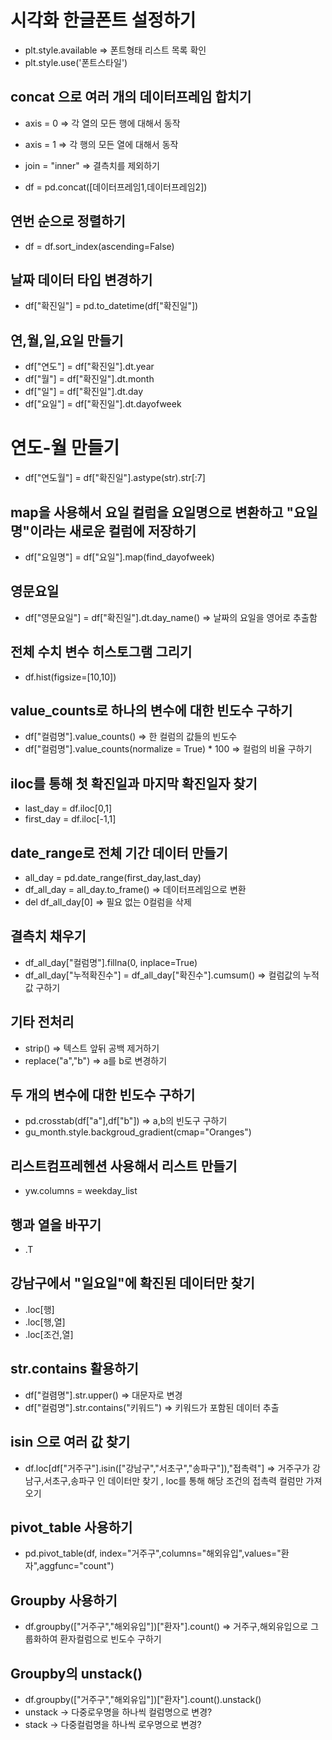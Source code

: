 # 시각화 한글폰트 설정하기

- plt.style.available => 폰트형태 리스트 목록 확인
- plt.style.use('폰트스타일')

## concat 으로 여러 개의 데이터프레임 합치기
- axis = 0 => 각 열의 모든 행에 대해서 동작
- axis = 1 => 각 행의 모든 열에 대해서 동작
- join = "inner" => 결측치를 제외하기

- df = pd.concat([데이터프레임1,데이터프레임2])

## 연번 순으로 정렬하기
- df = df.sort_index(ascending=False)

## 날짜 데이터 타입 변경하기
- df["확진일"] = pd.to_datetime(df["확진일"])

## 연,월,일,요일 만들기
- df["연도"] = df["확진일"].dt.year
- df["월"] = df["확진일"].dt.month
- df["일"] = df["확진일"].dt.day
- df["요일"] = df["확진일"].dt.dayofweek

# 연도-월 만들기
- df["연도월"] = df["확진일"].astype(str).str[:7]

## map을 사용해서 요일 컬럼을 요일명으로 변환하고 "요일명"이라는 새로운 컬럼에 저장하기
- df["요일명"] = df["요일"].map(find_dayofweek)

## 영문요일
- df["영문요일"] = df["확진일"].dt.day_name() => 날짜의 요일을 영어로 추출함

## 전체 수치 변수 히스토그램 그리기
- df.hist(figsize=[10,10])

## value_counts로 하나의 변수에 대한 빈도수 구하기
- df["컬럼명"].value_counts() => 한 컬럼의 값들의 빈도수
- df["컬럼명"].value_counts(normalize = True) * 100 => 컬럼의 비율 구하기

## iloc를 통해 첫 확진일과 마지막 확진일자 찾기
- last_day = df.iloc[0,1]
- first_day = df.iloc[-1,1]

## date_range로 전체 기간 데이터 만들기
- all_day = pd.date_range(first_day,last_day)
- df_all_day = all_day.to_frame() => 데이터프레임으로 변환
- del df_all_day[0] => 필요 없는 0컬럼을 삭제

## 결측치 채우기
- df_all_day["컬럼명"].fillna(0, inplace=True)
- df_all_day["누적확진수"] = df_all_day["확진수"].cumsum() => 컬럼값의 누적값 구하기

## 기타 전처리
- strip() => 텍스트 앞뒤 공백 제거하기
- replace("a","b") => a를 b로 변경하기

## 두 개의 변수에 대한 빈도수 구하기
- pd.crosstab(df["a"],df["b"]) => a,b의 빈도구 구하기
- gu_month.style.backgroud_gradient(cmap="Oranges")

## 리스트컴프레헨션 사용해서 리스트 만들기
- yw.columns = weekday_list

## 행과 열을 바꾸기
- .T

## 강남구에서 "일요일"에 확진된 데이터만 찾기
- .loc[행]
- .loc[행,열]
- .loc[조건,열]

## str.contains 활용하기
- df["컬렴명"].str.upper() => 대문자로 변경
- df["컬럼명"].str.contains("키워드") => 키워드가 포함된 데이터 추출

## isin 으로 여러 값 찾기
- df.loc[df["거주구"].isin(["강남구","서초구","송파구"]),"접촉력"] => 거주구가 강남구,서초구,송파구 인 데이터만 찾기 , loc를 통해 해당 조건의 접촉력 컬럼만 가져오기

## pivot_table 사용하기
- pd.pivot_table(df, index="거주구",columns="해외유입",values="환자",aggfunc="count")

## Groupby 사용하기
- df.groupby(["거주구","해외유입"])["환자"].count() => 거주구,해외유입으로 그룹화하여 환자컬럼으로 빈도수 구하기

## Groupby의 unstack()
- df.groupby(["거주구","해외유입"])["환자"].count().unstack()
- unstack -> 다중로우명을 하나씩 컬럼명으로 변경?
- stack -> 다중컬럼명을 하나씩 로우명으로 변경?
